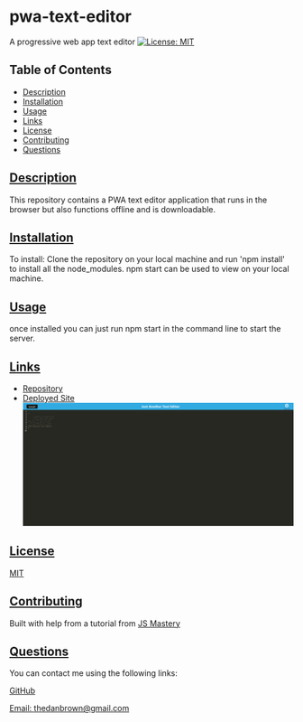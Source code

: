 # pwa-text-editor
A progressive web app text editor
[![License: MIT](https://img.shields.io/badge/License-MIT-yellow.svg)](https://opensource.org/licenses/MIT)

  ## Table of Contents
  * [Description](#description)
  * [Installation](#installation)
  * [Usage](#usage)
  * [Links](#links)
  * [License](#license)
  * [Contributing](#contributing)
  * [Questions](#questions)
  
  ## [Description](#table-of-contents)
This repository contains a PWA text editor application that runs in the browser but also functions offline and is downloadable.


  ## [Installation](#table-of-contents)

  To install: Clone the repository on your local machine and run 'npm install' to install all the node_modules.
    npm start can be used to view on your local machine.
  ## [Usage](#table-of-contents)
once installed you can just run npm start in the command line to start the server.  
  
  ## [Links](#table-of-contents)

  * [Repository](https://github.com/Thedanbrown/pwa-text-editor)
  * [Deployed Site](https://whispering-atoll-55056.herokuapp.com/)
  ![Deployed site image](./client/src/images/J.A.T.E.png)

  ## [License](#table-of-contents)

  [MIT](https://opensource.org/licenses/MIT)

  ## [Contributing](#table-of-contents)
Built with help from a tutorial from [JS Mastery](https://github.com/adrianhajdin)

  ## [Questions](#table-of-contents)

  You can contact me using the following links:

  [GitHub](https://github.com/Thedanbrown)

  [Email: thedanbrown@gmail.com](mailto:thedanbrown@gmail.com)
